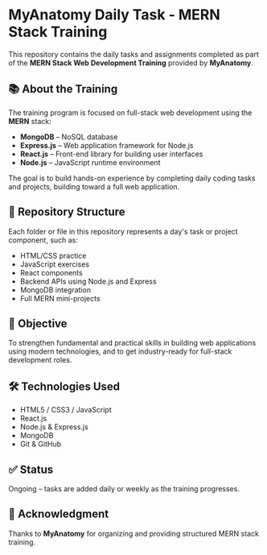# MyAnatomy Daily Task - MERN Stack Training

This repository contains the daily tasks and assignments completed as part of the **MERN Stack Web Development Training** provided by **MyAnatomy**.

## 📚 About the Training

The training program is focused on full-stack web development using the **MERN** stack:

- **MongoDB** – NoSQL database
- **Express.js** – Web application framework for Node.js
- **React.js** – Front-end library for building user interfaces
- **Node.js** – JavaScript runtime environment

The goal is to build hands-on experience by completing daily coding tasks and projects, building toward a full web application.

## 📁 Repository Structure

Each folder or file in this repository represents a day's task or project component, such as:

- HTML/CSS practice
- JavaScript exercises
- React components
- Backend APIs using Node.js and Express
- MongoDB integration
- Full MERN mini-projects

## 🚀 Objective

To strengthen fundamental and practical skills in building web applications using modern technologies, and to get industry-ready for full-stack development roles.

## 🛠️ Technologies Used

- HTML5 / CSS3 / JavaScript
- React.js
- Node.js & Express.js
- MongoDB
- Git & GitHub

## ✅ Status

Ongoing – tasks are added daily or weekly as the training progresses.

## 🙌 Acknowledgment

Thanks to **MyAnatomy** for organizing and providing structured MERN stack training.
